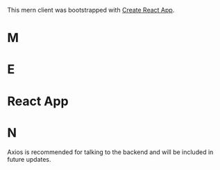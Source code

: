 This mern client was bootstrapped with [Create React App](https://github.com/facebook/create-react-app).

# M
# E
# React App
# N
Axios is recommended for talking to the backend and will be included in future updates.
